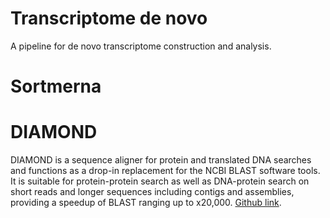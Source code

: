 # Transcriptome de novo  
A pipeline for de novo transcriptome construction and analysis.

# Sortmerna  

# DIAMOND  
DIAMOND is a sequence aligner for protein and translated DNA searches and functions as a drop-in replacement for the NCBI BLAST software tools. It is suitable for protein-protein search as well as DNA-protein search on short reads and longer sequences including contigs and assemblies, providing a speedup of BLAST ranging up to x20,000. [Github link](https://github.com/bbuchfink/diamond).  
